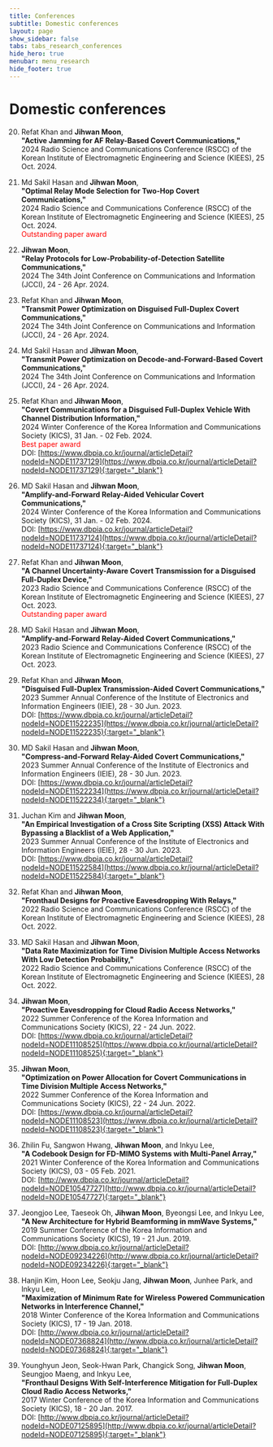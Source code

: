 ```yaml
---
title: Conferences
subtitle: Domestic conferences
layout: page
show_sidebar: false
tabs: tabs_research_conferences
hide_hero: true
menubar: menu_research
hide_footer: true
---
```


# Domestic conferences

20. Refat Khan and __Jihwan Moon__,      
__"Active Jamming for AF Relay-Based Covert Communications,"__     
2024 Radio Science and Communications Conference (RSCC) of the Korean Institute of Electromagnetic Engineering and Science (KIEES), 25 Oct. 2024.     

19. Md Sakil Hasan and __Jihwan Moon__,      
__"Optimal Relay Mode Selection for Two-Hop Covert Communications,"__     
2024 Radio Science and Communications Conference (RSCC) of the Korean Institute of Electromagnetic Engineering and Science (KIEES), 25 Oct. 2024.     
<span style="color:red">Outstanding paper award</span>      

18. __Jihwan Moon__,      
__"Relay Protocols for Low-Probability-of-Detection Satellite Communications,"__     
2024 The 34th Joint Conference on Communications and Information (JCCI), 24 - 26 Apr. 2024.      

17. Refat Khan and __Jihwan Moon__,      
__"Transmit Power Optimization on Disguised Full-Duplex Covert Communications,"__     
2024 The 34th Joint Conference on Communications and Information (JCCI), 24 - 26 Apr. 2024.      

16. Md Sakil Hasan and __Jihwan Moon__,      
__"Transmit Power Optimization on Decode-and-Forward-Based Covert Communications,"__     
2024 The 34th Joint Conference on Communications and Information (JCCI), 24 - 26 Apr. 2024.      

15. Refat Khan and __Jihwan Moon__,      
__"Covert Communications for a Disguised Full-Duplex Vehicle With Channel Distribution Information,"__     
2024 Winter Conference of the Korea Information and Communications Society (KICS), 31 Jan. - 02 Feb. 2024.       
<span style="color:red">Best paper award</span>      
DOI: [https://www.dbpia.co.kr/journal/articleDetail?nodeId=NODE11737129](https://www.dbpia.co.kr/journal/articleDetail?nodeId=NODE11737129){:target="_blank"}       

14. MD Sakil Hasan and __Jihwan Moon__,      
__"Amplify-and-Forward Relay-Aided Vehicular Covert Communications,"__     
2024 Winter Conference of the Korea Information and Communications Society (KICS), 31 Jan. - 02 Feb. 2024.       
DOI: [https://www.dbpia.co.kr/journal/articleDetail?nodeId=NODE11737124](https://www.dbpia.co.kr/journal/articleDetail?nodeId=NODE11737124){:target="_blank"}       

13. Refat Khan and __Jihwan Moon__,      
__"A Channel Uncertainty-Aware Covert Transmission for a Disguised Full-Duplex Device,"__     
2023 Radio Science and Communications Conference (RSCC) of the Korean Institute of Electromagnetic Engineering and Science (KIEES), 27 Oct. 2023.     
<span style="color:red">Outstanding paper award</span>      

12. MD Sakil Hasan and __Jihwan Moon__,      
__"Amplify-and-Forward Relay-Aided Covert Communications,"__     
2023 Radio Science and Communications Conference (RSCC) of the Korean Institute of Electromagnetic Engineering and Science (KIEES), 27 Oct. 2023.     

11. Refat Khan and __Jihwan Moon__,      
__"Disguised Full-Duplex Transmission-Aided Covert Communications,"__     
2023 Summer Annual Conference of the Institute of Electronics and Information Engineers (IEIE), 28 - 30 Jun. 2023.     
DOI: [https://www.dbpia.co.kr/journal/articleDetail?nodeId=NODE11522235](https://www.dbpia.co.kr/journal/articleDetail?nodeId=NODE11522235){:target="_blank"}       

10. MD Sakil Hasan and __Jihwan Moon__,      
__"Compress-and-Forward Relay-Aided Covert Communications,"__     
2023 Summer Annual Conference of the Institute of Electronics and Information Engineers (IEIE), 28 - 30 Jun. 2023.     
DOI: [https://www.dbpia.co.kr/journal/articleDetail?nodeId=NODE11522234](https://www.dbpia.co.kr/journal/articleDetail?nodeId=NODE11522234){:target="_blank"}       

9. Juchan Kim and __Jihwan Moon__,      
__"An Empirical Investigation of a Cross Site Scripting (XSS) Attack With Bypassing a Blacklist of a Web Application,"__     
2023 Summer Annual Conference of the Institute of Electronics and Information Engineers (IEIE), 28 - 30 Jun. 2023.     
DOI: [https://www.dbpia.co.kr/journal/articleDetail?nodeId=NODE11522584](https://www.dbpia.co.kr/journal/articleDetail?nodeId=NODE11522584){:target="_blank"}       

8. Refat Khan and __Jihwan Moon__,      
__"Fronthaul Designs for Proactive Eavesdropping With Relays,"__     
2022 Radio Science and Communications Conference (RSCC) of the Korean Institute of Electromagnetic Engineering and Science (KIEES), 28 Oct. 2022.     

7. MD Sakil Hasan and __Jihwan Moon__,      
__"Data Rate Maximization for Time Division Multiple Access Networks With Low Detection Probability,"__     
2022 Radio Science and Communications Conference (RSCC) of the Korean Institute of Electromagnetic Engineering and Science (KIEES), 28 Oct. 2022.     

6. __Jihwan Moon__,      
__"Proactive Eavesdropping for Cloud Radio Access Networks,"__     
2022 Summer Conference of the Korea Information and Communications Society (KICS), 22 - 24 Jun. 2022.     
DOI: [https://www.dbpia.co.kr/journal/articleDetail?nodeId=NODE11108525](https://www.dbpia.co.kr/journal/articleDetail?nodeId=NODE11108525){:target="_blank"}  

5. __Jihwan Moon__,      
__"Optimization on Power Allocation for Covert Communications in Time Division Multiple Access Networks,"__     
2022 Summer Conference of the Korea Information and Communications Society (KICS), 22 - 24 Jun. 2022.     
DOI: [https://www.dbpia.co.kr/journal/articleDetail?nodeId=NODE11108523](https://www.dbpia.co.kr/journal/articleDetail?nodeId=NODE11108523){:target="_blank"}       

4. Zhilin Fu, Sangwon Hwang, __Jihwan Moon__, and Inkyu Lee,      
__"A Codebook Design for FD-MIMO Systems with Multi-Panel Array,"__     
2021 Winter Conference of the Korea Information and Communications Society (KICS), 03 - 05 Feb. 2021.      
DOI: [http://www.dbpia.co.kr/journal/articleDetail?nodeId=NODE10547727](http://www.dbpia.co.kr/journal/articleDetail?nodeId=NODE10547727){:target="_blank"}     

3. Jeongjoo Lee, Taeseok Oh, __Jihwan Moon__, Byeongsi Lee, and Inkyu Lee,      
__"A New Architecture for Hybrid Beamforming in mmWave Systems,"__     
2019 Summer Conference of the Korea Information and Communications Society (KICS), 19 - 21 Jun. 2019.      
DOI: [http://www.dbpia.co.kr/journal/articleDetail?nodeId=NODE09234226](http://www.dbpia.co.kr/journal/articleDetail?nodeId=NODE09234226){:target="_blank"}     

2. Hanjin Kim, Hoon Lee, Seokju Jang, __Jihwan Moon__, Junhee Park, and Inkyu Lee,      
__"Maximization of Minimum Rate for Wireless Powered Communication Networks in Interference Channel,"__     
2018 Winter Conference of the Korea Information and Communications Society (KICS), 17 - 19 Jan. 2018.      
DOI: [http://www.dbpia.co.kr/journal/articleDetail?nodeId=NODE07368824](http://www.dbpia.co.kr/journal/articleDetail?nodeId=NODE07368824){:target="_blank"}       

1. Younghyun Jeon, Seok-Hwan Park, Changick Song, __Jihwan Moon__, Seungjoo Maeng, and Inkyu Lee,       
__"Fronthaul Designs With Self-Interference Mitigation for Full-Duplex Cloud Radio Access Networks,"__        
2017 Winter Conference of the Korea Information and Communications Society (KICS), 18 - 20 Jan. 2017.      
DOI: [http://www.dbpia.co.kr/journal/articleDetail?nodeId=NODE07125895](http://www.dbpia.co.kr/journal/articleDetail?nodeId=NODE07125895){:target="_blank"}       